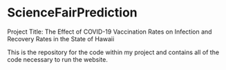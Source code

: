 # ScienceFairPrediction
Project Title: The Effect of COVID-19 Vaccination Rates on Infection and Recovery Rates in the State of Hawaii 

This is the repository for the code within my project and contains all of the code necessary to run the website.
